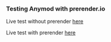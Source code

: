 ### Testing Anymod with prerender.io

Live test without prerender [here](http://prerender-io-test.us-east-1.elasticbeanstalk.com/)

Live test with prerender [here](http://prerender-io-test.us-east-1.elasticbeanstalk.com/?_escaped_fragment_=)